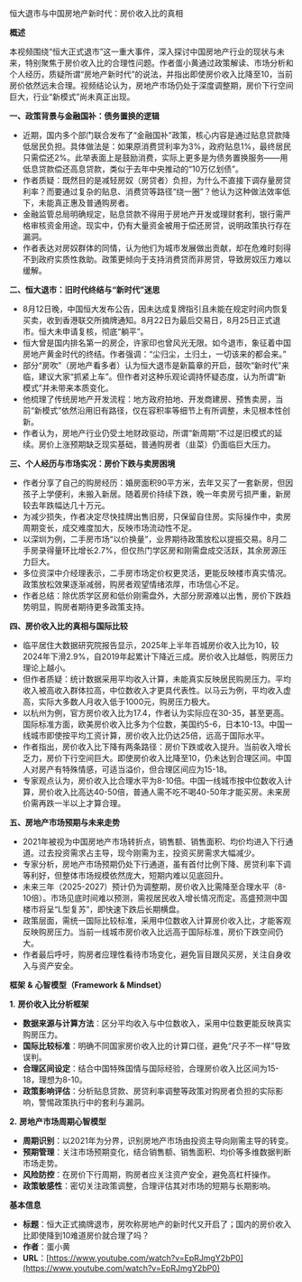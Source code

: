 恒大退市与中国房地产新时代：房价收入比的真相

  

**概述**

  

本视频围绕“恒大正式退市”这一重大事件，深入探讨中国房地产行业的现状与未来，特别聚焦于房价收入比的合理性问题。作者蛋小黄通过政策解读、市场分析和个人经历，质疑所谓“房地产新时代”的说法，并指出即使房价收入比降至10，当前房价依然远未合理。视频结论认为，房地产市场仍处于深度调整期，房价下行空间巨大，行业“新模式”尚未真正出现。

  

**一、政策背景与金融国补：债务置换的逻辑**

- 近期，国内多个部门联合发布了“金融国补”政策，核心内容是通过贴息贷款降低居民负担。具体做法是：如果原消费贷利率为3%，政府贴息1%，最终居民只需偿还2%。此举表面上是鼓励消费，实际上更多是为债务置换服务——用低息贷款偿还高息贷款，类似于去年中央推动的“10万亿划债”。
- 作者质疑：既然目的是减轻房奴（房贷者）负担，为什么不直接下调存量房贷利率？而要通过复杂的贴息、消费贷等路径“绕一圈”？他认为这种做法效率低下，未能真正惠及普通购房者。
- 金融监管总局明确规定，贴息贷款不得用于房地产开发或理财套利，银行需严格审核资金用途。现实中，仍有大量资金被用于偿还房贷，说明政策执行存在漏洞。
- 作者表达对房奴群体的同情，认为他们为城市发展做出贡献，却在危难时刻得不到政府实质性救助。政策更倾向于支持消费贷而非房贷，导致房奴压力难以缓解。

  

**二、恒大退市：旧时代终结与“新时代”迷思**

- 8月12日晚，中国恒大发布公告，因未达成复牌指引且未能在规定时间内恢复买卖，收到香港联交所摘牌通知。8月22日为最后交易日，8月25日正式退市。恒大未申请复核，彻底“躺平”。
- 恒大曾是国内排名第一的房企，许家印也曾风光无限。如今退市，象征着中国房地产黄金时代的终结。作者强调：“尘归尘，土归土，一切该来的都会来。”
- 部分“房吹”（房地产看多者）认为恒大退市是新篇章的开启，鼓吹“新时代”来临，建议大家“抓紧上车”。但作者对这种乐观论调持怀疑态度，认为所谓“新模式”并未带来本质变化。
- 他梳理了传统房地产开发流程：地方政府拍地、开发商建房、预售卖房，当前“新模式”依然沿用旧有路径，仅在容积率等细节上有所调整，未见根本性创新。
- 作者认为，房地产行业仍受土地财政驱动，所谓“新周期”不过是旧模式的延续。房价上涨预期缺乏现实基础，普通购房者（韭菜）仍面临巨大压力。

  

**三、个人经历与市场实况：房价下跌与卖房困境**

- 作者分享了自己的购房经历：婚房面积90平方米，去年又买了一套新房，但因孩子上学便利，未搬入新居。随着房价持续下跌，晚一年卖房亏损严重，新房较去年跌幅达几十万元。
- 为减少损失，作者决定尽快挂牌出售旧房，只保留自住房。实际操作中，卖房周期变长，成交难度加大，反映市场流动性不足。
- 以深圳为例，二手房市场“以价换量”，业界期待政策放松以提振交易。8月二手房录得量环比增长2.7%，但仅热门学区房和刚需盘成交活跃，其余房源压力巨大。
- 多位资深中介经理表示，二手房市场定价权更灵活，更能反映楼市真实情况。政策放松效果逐渐减弱，购房者观望情绪浓厚，市场信心不足。
- 作者总结：除优质学区房和低价刚需盘外，大部分房源难以出售，房价下跌趋势明显，购房者期待更多政策支持。

  

**四、房价收入比的真相与国际比较**

- 临平居住大数据研究院报告显示，2025年上半年百城房价收入比为10，较2024年下滑2.9%，自2019年起累计下降近三成。房价收入比越低，购房压力理论上越小。
- 但作者质疑：统计数据采用平均收入计算，未能真实反映居民购房压力。平均收入被高收入群体拉高，中位数收入才更具代表性。以马云为例，平均收入虚高，实际大多数人月收入低于1000元，购房压力极大。
- 以杭州为例，官方房价收入比为17.4，作者认为实际应在30-35，甚至更高。国际标准方面，欧美房价收入比多为个位数，美国约5-6，日本10-13。中国一线城市即使按平均工资计算，房价收入比仍达25倍，远高于国际水平。
- 作者指出，房价收入比下降有两条路径：房价下跌或收入提升。当前收入增长乏力，房价下行空间巨大。即使房价收入比降至10，仍未达到合理区间。中国人对房产有特殊情感，可适当溢价，但合理区间应为15-18。
- 专家观点认为，房价收入比合理水平为8-10倍。中国一线城市按中位数收入计算，房价收入比高达40-50倍，普通人需不吃不喝40-50年才能买房。未来房价需再跌一半以上才算合理。

  

**五、房地产市场预期与未来走势**

- 2021年被视为中国房地产市场转折点，销售额、销售面积、均价均进入下行通道。过去投资需求占主导，现今刚需为主，投资买房需求大幅减少。
- 专家分析，房地产市场预期仍处下行通道，虽有首付比例下降、房贷利率下调等利好，但整体市场规模依然庞大，短期内难以见底回升。
- 未来三年（2025-2027）预计仍为调整期，房价收入比需降至合理水平（8-10倍）。市场见底时间难以预测，需视居民收入增长情况而定。高盛预测中国楼市将呈“L型复苏”，即快速下跌后长期横盘。
- 政策层面，需统一国际比较标准，采用中位数收入计算房价收入比，才能客观反映购房压力。当前一线城市房价收入比远高于国际标准，房价下跌空间仍大。
- 作者最后呼吁，购房者应理性看待市场变化，避免盲目跟风买房，关注自身收入与资产安全。

  

**框架** **&** **心智模型（****Framework & Mindset****）**

  

**1.** **房价收入比分析框架**

- **数据来源与计算方法**：区分平均收入与中位数收入，采用中位数更能反映真实购房压力。
- **国际比较标准**：明确不同国家房价收入比的计算口径，避免“尺子不一样”导致误判。
- **合理区间设定**：结合中国特殊国情与国际经验，合理房价收入比区间为15-18，理想为8-10。
- **政策影响评估**：分析贴息贷款、房贷利率调整等政策对购房者负担的实际影响，警惕政策执行中的套利与漏洞。

  

**2.** **房地产市场周期心智模型**

- **周期识别**：以2021年为分界，识别房地产市场由投资主导向刚需主导的转变。
- **预期管理**：关注市场预期变化，结合销售额、销售面积、均价等多维数据判断市场走势。
- **风险防控**：在房价下行周期，购房者应关注资产安全，避免高杠杆操作。
- **政策敏感性**：密切关注政策调整，合理评估其对市场的短期与长期影响。

  

**基本信息**

- **标题**：恒大正式摘牌退市，房吹称房地产的新时代又开启了；国内的房价收入比即使降到10难道房价就合理了吗？
- **作者**：蛋小黄
- **URL**：[https://www.youtube.com/watch?v=EpRJmgY2bP0](https://www.youtube.com/watch?v=EpRJmgY2bP0)